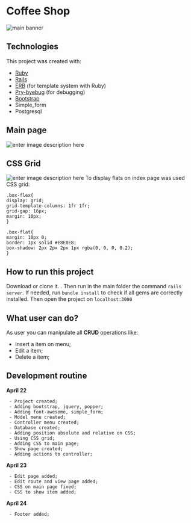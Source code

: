 

# Coffee Shop

![main banner](https://github.com/thiagohrcosta/coffee-shop/blob/master/public/img/coffeeMenu2.png?raw=true)


## Technologies
This project was created with:

 - [Ruby](https://www.ruby-lang.org/pt/)
 - [Rails](https://rubygems.org/gems/rails)
 - [ERB](https://ruby-doc.org/stdlib-2.7.1/libdoc/erb/rdoc/ERB.html) (for template system with Ruby)
 - [Pry-byebug](https://rubygems.org/gems/pry-byebug/versions/3.4.0?locale=pt-BR) (for debugging)
 - [Bootstrap](https://getbootstrap.com/)
 - Simple_form
 - Postgresql

## Main page
![enter image description here](https://github.com/thiagohrcosta/coffee-shop/blob/master/public/img/coffeeMenu1.png?raw=true)

## CSS Grid
![enter image description here](https://res.cloudinary.com/dloadb2bx/image/upload/v1619281143/coffeemenu4_a5ya9n.png)
To display flats on index page was used CSS grid:
   ```
.box-flex{
  display: grid;
  grid-template-columns: 1fr 1fr;
  grid-gap: 16px;
  margin: 10px;
}

.box-flat{
  margin: 10px 0;
  border: 1px solid #E8E8E8;
  box-shadow: 2px 2px 2px 1px rgba(0, 0, 0, 0.2);
}
```

## How to run this project
Download or clone it. . Then run in the main folder the command `rails server`. If needed, run `bundle install` to check if all gems are correctly installed. Then open the project on `localhost:3000`


## What user can do?
As user you can manipulate all **CRUD** operations like:

 - Insert a item on menu;
 - Edit a item;
 - Delete a item;

## Development routine

 **April 22**

     - Project created;
     - Adding bootstrap, jquery, popper;
     - Adding font-awesome, simple_form;
     - Model menu created;
     - Controller menu created;
     - Database created;
     - Adding position absolute and relative on CSS;
     - Using CSS grid;
     - Adding CSS to main page;
     - Show page created;
     - Adding actions to controller;

   **April 23**

     - Edit page added;
     - Edit route and view page added;
     - CSS on main page fixed;
     - CSS to show item added;

   **April 24**

     - Footer added;
